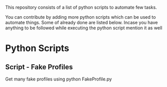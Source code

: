 This repository consists of a list of python scripts to automate few tasks.

You can contribute by adding more python scripts which can be used to automate things. Some of already done are listed below.
Incase you have anything to be followed while executing the python script mention it as well


# Python Scripts


## Script  - Fake Profiles

Get many fake profiles using python
FakeProfile.py


<!-- Updated README links and corrected typos -->
<!-- Updated README links and corrected typos -->